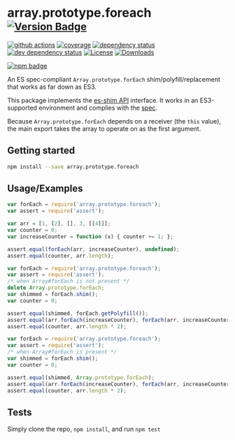 # array.prototype.foreach <sup>[![Version Badge][npm-version-svg]][package-url]</sup>

[![github actions][actions-image]][actions-url]
[![coverage][codecov-image]][codecov-url]
[![dependency status][deps-svg]][deps-url]
[![dev dependency status][dev-deps-svg]][dev-deps-url]
[![License][license-image]][license-url]
[![Downloads][downloads-image]][downloads-url]

[![npm badge][npm-badge-png]][package-url]

An ES spec-compliant `Array.prototype.forEach` shim/polyfill/replacement that works as far down as ES3.

This package implements the [es-shim API](https://github.com/es-shims/api) interface. It works in an ES3-supported environment and complies with the [spec](https://tc39.es/ecma262/#sec-array.prototype.foreach).

Because `Array.prototype.forEach` depends on a receiver (the `this` value), the main export takes the array to operate on as the first argument.

## Getting started

```sh
npm install --save array.prototype.foreach
```

## Usage/Examples

```js
var forEach = require('array.prototype.foreach');
var assert = require('assert');

var arr = [1, [2], [], 3, [[4]]];
var counter = 0;
var increaseCounter = function (x) { counter += 1; };

assert.equal(forEach(arr, increaseCounter), undefined);
assert.equal(counter, arr.length);
```

```js
var forEach = require('array.prototype.foreach');
var assert = require('assert');
/* when Array#forEach is not present */
delete Array.prototype.forEach;
var shimmed = forEach.shim();
var counter = 0;

assert.equal(shimmed, forEach.getPolyfill());
assert.equal(arr.forEach(increaseCounter), forEach(arr, increaseCounter));
assert.equal(counter, arr.length * 2);
```

```js
var forEach = require('array.prototype.foreach');
var assert = require('assert');
/* when Array#forEach is present */
var shimmed = forEach.shim();
var counter = 0;

assert.equal(shimmed, Array.prototype.forEach);
assert.equal(arr.forEach(increaseCounter), forEach(arr, increaseCounter));
assert.equal(counter, arr.length * 2);
```

## Tests
Simply clone the repo, `npm install`, and run `npm test`

[package-url]: https://npmjs.org/package/array.prototype.foreach
[npm-version-svg]: https://versionbadg.es/es-shims/Array.prototype.forEach.svg
[deps-svg]: https://david-dm.org/es-shims/Array.prototype.forEach.svg
[deps-url]: https://david-dm.org/es-shims/Array.prototype.forEach
[dev-deps-svg]: https://david-dm.org/es-shims/Array.prototype.forEach/dev-status.svg
[dev-deps-url]: https://david-dm.org/es-shims/Array.prototype.forEach#info=devDependencies
[npm-badge-png]: https://nodei.co/npm/array.prototype.foreach.png?downloads=true&stars=true
[license-image]: https://img.shields.io/npm/l/array.prototype.foreach.svg
[license-url]: LICENSE
[downloads-image]: https://img.shields.io/npm/dm/array.prototype.foreach.svg
[downloads-url]: https://npm-stat.com/charts.html?package=array.prototype.foreach
[codecov-image]: https://codecov.io/gh/es-shims/Array.prototype.forEach/branch/main/graphs/badge.svg
[codecov-url]: https://app.codecov.io/gh/es-shims/Array.prototype.forEach/
[actions-image]: https://img.shields.io/endpoint?url=https://github-actions-badge-u3jn4tfpocch.runkit.sh/es-shims/Array.prototype.forEach
[actions-url]: https://github.com/es-shims/Array.prototype.forEach
